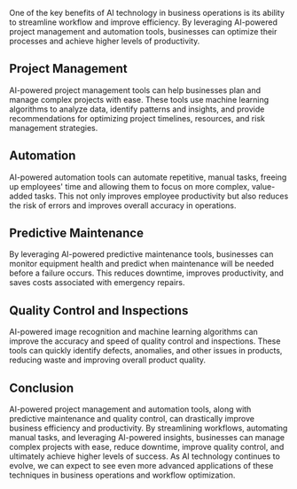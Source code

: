 
One of the key benefits of AI technology in business operations is its ability to streamline workflow and improve efficiency. By leveraging AI-powered project management and automation tools, businesses can optimize their processes and achieve higher levels of productivity.

Project Management
------------------

AI-powered project management tools can help businesses plan and manage complex projects with ease. These tools use machine learning algorithms to analyze data, identify patterns and insights, and provide recommendations for optimizing project timelines, resources, and risk management strategies.

Automation
----------

AI-powered automation tools can automate repetitive, manual tasks, freeing up employees' time and allowing them to focus on more complex, value-added tasks. This not only improves employee productivity but also reduces the risk of errors and improves overall accuracy in operations.

Predictive Maintenance
----------------------

By leveraging AI-powered predictive maintenance tools, businesses can monitor equipment health and predict when maintenance will be needed before a failure occurs. This reduces downtime, improves productivity, and saves costs associated with emergency repairs.

Quality Control and Inspections
-------------------------------

AI-powered image recognition and machine learning algorithms can improve the accuracy and speed of quality control and inspections. These tools can quickly identify defects, anomalies, and other issues in products, reducing waste and improving overall product quality.

Conclusion
----------

AI-powered project management and automation tools, along with predictive maintenance and quality control, can drastically improve business efficiency and productivity. By streamlining workflows, automating manual tasks, and leveraging AI-powered insights, businesses can manage complex projects with ease, reduce downtime, improve quality control, and ultimately achieve higher levels of success. As AI technology continues to evolve, we can expect to see even more advanced applications of these techniques in business operations and workflow optimization.
